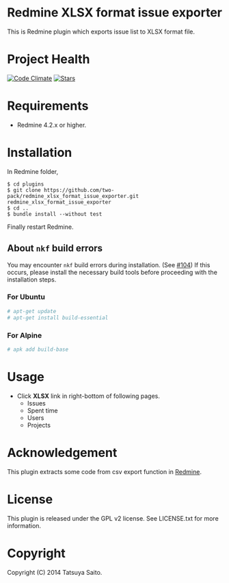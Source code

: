 # Redmine XLSX format issue exporter

This is Redmine plugin which exports issue list to XLSX format file.

# Project Health

[![Code Climate](https://codeclimate.com/github/two-pack/redmine_xlsx_format_issue_exporter.png)](https://codeclimate.com/github/two-pack/redmine_xlsx_format_issue_exporter) [![Stars](https://img.shields.io/redmine/plugin/stars/redmine_xlsx_format_issue_exporter.svg)](https://www.redmine.org/plugins/redmine_xlsx_format_issue_exporter)

# Requirements

- Redmine 4.2.x or higher.

# Installation

In Redmine folder,

```
$ cd plugins
$ git clone https://github.com/two-pack/redmine_xlsx_format_issue_exporter.git redmine_xlsx_format_issue_exporter
$ cd ..
$ bundle install --without test
```

Finally restart Redmine.

## About `nkf` build errors

You may encounter `nkf` build errors during installation. (See [#104](https://github.com/two-pack/redmine_xlsx_format_issue_exporter/issues/104)) If this occurs, please install the necessary build tools before proceeding with the installation steps.

### For Ubuntu
```bash
# apt-get update
# apt-get install build-essential
```
### For Alpine
```bash
# apk add build-base
```

# Usage

- Click **XLSX** link in right-bottom of following pages.
  - Issues
  - Spent time
  - Users
  - Projects

# Acknowledgement

This plugin extracts some code from csv export function in [Redmine](http://www.redmine.org/).

# License

This plugin is released under the GPL v2 license. See LICENSE.txt for more information.

# Copyright

Copyright (C) 2014 Tatsuya Saito.
